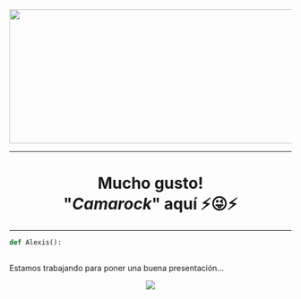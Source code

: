 <div align="center"><image src="https://user-images.githubusercontent.com/92229619/136698915-b53501de-1205-401d-aba4-de3a3117f10a.gif" width="700" height="240"></div>

---
	
<div align="center"><h1>Mucho gusto!<br>"<i><b>Camarock</b></i>" aquí ⚡😜⚡</div>
	
---
  
```python
def Alexis():
	

```
	
Estamos trabajando para poner una buena presentación...<br><div align="center"><img src="https://utahvalley360.com/wp-content/uploads/2014/07/David-Archuleta-patience.gif"></div>
	

